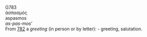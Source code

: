 <body>
  <p>G783<br>  ἀσπασμός  <br> aspasmos  <br><i>as-pas-mos‘ </i><br>From <a href="g0782.htm">782</a>  a <i>greeting</i> (in person or by letter): - greeting, salutation.<br></p>
 </body>